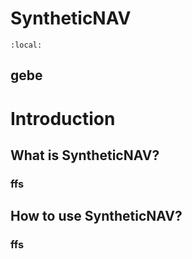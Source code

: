 # SyntheticNAV

```{contents}
:local:
```

## gebe

# Introduction

## What is SyntheticNAV?

### ffs

## How to use SyntheticNAV?

### ffs
